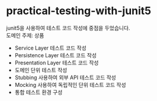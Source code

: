 # practical-testing-with-junit5
junit5을 사용하여 테스트 코드 작성에 중점을 두었습니다.
<br>
도메인 주제: 상품
* Service Layer 테스트 코드 작성
* Persistence Layer 테스트 코드 작성
* Presentation Layer 테스트 코드 작성
* 도메인 단위 테스트 작성
* Stubbing 사용하여 외부 API 테스트 코드 작성
* Mocking 사용하여 독립적인 단위 테스트 코드 작성
* 통합 테스트 환경 구성

